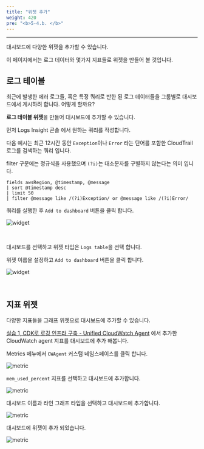 ```yaml
---
title: "위젯 추가"
weight: 420
pre: "<b>5-4.b. </b>"
---
```

***

대시보드에 다양한 위젯을 추가할 수 있습니다.

이 페이지에서는 로그 데이터와 몇가지 지표들로 위젯을 만들어 볼 것입니다.

## 로그 테이블

최근에 발생한 에러 로그들, 혹은 특정 쿼리로 반한 된 로그 데이터들을 그룹별로 대시보드에서 게시하려 합니다. 어떻게 할까요?

**로그 테이블 위젯**을 만들어 대시보드에 추가할 수 있습니다.

먼저 Logs Insight 콘솔 에서 원하는 쿼리를 작성합니다.

다음 예시는 최근 12시간 동안 `Exception`이나 `Error` 라는 단어를 포함한 CloudTrail 로그를 검색하는 쿼리 입니다. 

filter 구문에는 정규식을 사용했으며 `(?i)`는 대소문자를 구별하지 않는다는 의미 입니다. 

```
fields awsRegion, @timestamp, @message
| sort @timestamp desc
| limit 50
| filter @message like /(?i)Exception/ or @message like /(?i)Error/
```

쿼리를 실행한 후 `Add to dashboard` 버튼을 클릭 합니다.

![widget](/images/workshop3/log-table.png)

&nbsp;

대시보드를 선택하고 위젯 타입은 `Logs table`을 선택 합니다.

위젯 이름을 설정하고 `Add to dashboard` 버튼을 클릭 합니다.

![widget](/images/workshop3/log-table2.png)

&nbsp;

## 지표 위젯

다양한 지표들을 그래프 위젯으로 대시보드에 추가할 수 있습니다.

[실습 1, CDK로 로깅 인프라 구축 - Unified CloudWatch Agent](../../../workshop1/webserver/cwagent) 에서 추가한 CloudWatch agent 지표를 대시보드에 추가 해봅니다.

Metrics 메뉴에서 `CWAgent` 커스텀 네임스페이스를 클릭 합니다.

![metric](/images/workshop3/metric1.png)

`mem_used_percent` 지표를 선택하고 대시보드에 추가합니다.

![metric](/images/workshop3/metric2.png)

대시보드 이름과 라인 그래프 타입을 선택하고 대시보드에 추가합니다.

![metric](/images/workshop3/metric3.png)

대시보드에 위젯이 추가 되었습니다.

![metric](/images/workshop3/metric4.png)
